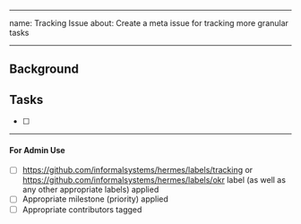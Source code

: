 ___
name: Tracking Issue
about: Create a meta issue for tracking more granular tasks
___

<!-- 
  _Note_: Tracking issues are meta-level issues meant to capture smaller units 
  of work that contribute to a larger initiative. As such, tracking issues should
  always be tagged with either the 'tracking' label or the 'okr' label. 
  
  The 'okr' label should be applied when the tracking issue maps directly with a quarterly
  OKR activity. Additionally, the OKR-labeled issue should also be linked to in the 
  Workflow Explorer. 

  Not all tracking issues will map with OKRs. Such issues should thus be tagged with 
  the 'tracking' label. 
-->

## Background

<!-- Short description of the motivation and relevant background for this effort -->

## Tasks

<!-- Add tasks/issues that contribute to this effort here -->

- [ ] 

____

#### For Admin Use

- [ ] https://github.com/informalsystems/hermes/labels/tracking or https://github.com/informalsystems/hermes/labels/okr label (as well as any other appropriate labels) applied
- [ ] Appropriate milestone (priority) applied
- [ ] Appropriate contributors tagged
